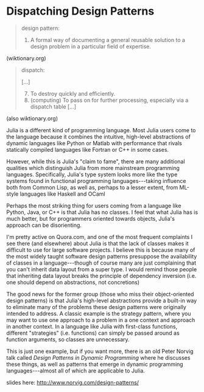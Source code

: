 # Dispatching Design Patterns

> design pattern:
>
> 1. A formal way of documenting a general reusable solution to a
>    design problem in a particular field of expertise.

(wiktionary.org)

> dispatch:
>
> [...]
>
> 7. To destroy quickly and efficiently.
> 8. (computing) To pass on for further processing,
>    especially via a dispatch table [...]

(also wiktionary.org)

Julia is a different kind of programming language. Most Julia users
come to the language because it combines the intuitive, high-level
abstractions of dynamic languages like Python or Matlab with
performance that rivals statically compiled languages like
Fortran or C++ in some cases.

However, while this is Julia's "claim to fame", there are many
additional qualities which distinguish Julia from more mainstream
programming languages. Specifically, Julia's type system looks more
like the type systems found in functional programming
languages---taking influence both from Common Lisp, as well as,
perhaps to a lesser extent, from ML-style languages like Haskell
and OCaml

Perhaps the most striking thing for users coming from a language like
Python, Java, or C++ is that Julia has no classes. I feel that what
Julia has is much better, but for programmers oriented towards
objects, Julia's approach can be disorienting.

I'm pretty active on Quora.com, and one of the most frequent
complaints I see there (and elsewhere) about Julia is that the lack of
classes makes it difficult to use for large software projects. I
believe this is because many of the most widely taught software design
patterns presuppose the availability of classes in a language---though
of course many are just complaining that you can't inherit data layout
from a super type. I would remind those people that inheriting data
layout breaks the principle of dependency inversion (i.e. one should
depend on abstractions, not concretions)

The good news for the former group (those who miss their
object-oriented design patterns) is that Julia's high-level
abstractions provide a built-in way to eliminate many of the problems
these design patterns were originally intended to address. A classic
example is the strategy pattern, where you may want to use one
approach to a problem in a one context and approach in another
context. In a language like Julia with first-class functions,
different "strategies" (i.e. functions) can simply be passed around as
function arguments, so classes are unnecessary.

This is just one example, but if you want more, there is an old Peter
Norvig talk called _Design Patterns in Dynamic Programming_ where he
discusses these things, as well as patterns that emerge in dynamic
programming languages---almost all of which are applicable to Julia.

slides here: http://www.norvig.com/design-patterns/
